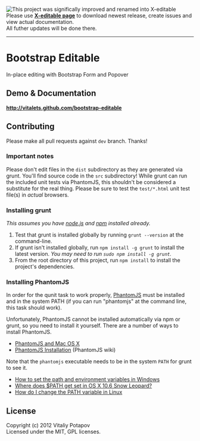 ![This project was significally improved and renamed into X-editable](https://github.com/downloads/vitalets/bootstrap-editable/move_to_x-editable1.png)  
Please use **[X-editable page](https://github.com/vitalets/x-editable)** to download newest release, create issues and view actual documentation.  
All futher updates will be done there.

---

# Bootstrap Editable

In-place editing with Bootstrap Form and Popover

## Demo & Documentation

**http://vitalets.github.com/bootstrap-editable**

## Contributing
Please make all pull requests against `dev` branch. Thanks!

### Important notes
Please don't edit files in the `dist` subdirectory as they are generated via grunt. You'll find source code in the `src` subdirectory!
While grunt can run the included unit tests via PhantomJS, this shouldn't be considered a substitute for the real thing. Please be sure to test the `test/*.html` unit test file(s) in _actual_ browsers.

### Installing grunt
_This assumes you have [node.js](http://nodejs.org/) and [npm](http://npmjs.org/) installed already._

1. Test that grunt is installed globally by running `grunt --version` at the command-line.
1. If grunt isn't installed globally, run `npm install -g grunt` to install the latest version. _You may need to run `sudo npm install -g grunt`._
1. From the root directory of this project, run `npm install` to install the project's dependencies.

### Installing PhantomJS

In order for the qunit task to work properly, [PhantomJS](http://www.phantomjs.org/) must be installed and in the system PATH (if you can run "phantomjs" at the command line, this task should work).

Unfortunately, PhantomJS cannot be installed automatically via npm or grunt, so you need to install it yourself. There are a number of ways to install PhantomJS.

* [PhantomJS and Mac OS X](http://ariya.ofilabs.com/2012/02/phantomjs-and-mac-os-x.html)
* [PhantomJS Installation](http://code.google.com/p/phantomjs/wiki/Installation) (PhantomJS wiki)

Note that the `phantomjs` executable needs to be in the system `PATH` for grunt to see it.

* [How to set the path and environment variables in Windows](http://www.computerhope.com/issues/ch000549.htm)
* [Where does $PATH get set in OS X 10.6 Snow Leopard?](http://superuser.com/questions/69130/where-does-path-get-set-in-os-x-10-6-snow-leopard)
* [How do I change the PATH variable in Linux](https://www.google.com/search?q=How+do+I+change+the+PATH+variable+in+Linux)

## License
Copyright (c) 2012 Vitaliy Potapov  
Licensed under the MIT, GPL licenses.
